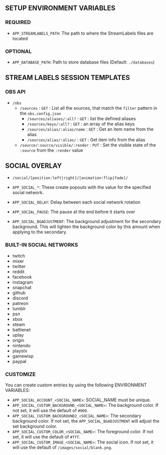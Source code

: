 

## SETUP ENVIRONMENT VARIABLES

### REQUIRED

- `APP_STREAMLABELS_PATH`: The path to where the StreamLabels files are located

### OPTIONAL
- `APP_DATABASE_PATH`: Path to store database files (Default: `./databases`)





## STREAM LABELS SESSION TEMPLATES



### OBS API

- `/obs`
	- `/sources` : `GET` : List all the sources, that match the `filter` pattern in the `obs.config.json`  
		- `/sources/aliases/:all?` : `GET` : list the defined aliases 
		- `/sources/keys/:all?` : `GET` : an array of the alias keys 
		- `/sources/alias/:alias/name` : `GET` : Get an item name from the alias 
		- `/sources/alias/:alias/` : `GET` : Get item info from the alias 
	- `/source/:source/visible/:render` : `PUT` : Set the visible state of the `:source` from the `:render` value 


## SOCIAL OVERLAY

- `/social/[position:left|right]/[animation:flip|fade]/`

- `APP_SOCIAL_*`: These create popouts with the value for the specified social network. 

- `APP_SOCIAL_DELAY`: Delay between each social network rotation
- `APP_SOCIAL_PAUSE`: The pause at the end before it starts over
- `APP_SOCIAL_BGADJUSTMENT`: The background adjustment for the secondary background. This will lighten the background color by this amount when applying to the secondary.

### BUILT-IN SOCIAL NETWORKS
- twitch
- mixer
- twitter
- reddit
- facebook
- instagram
- snapchat
- github
- discord
- patreon
- tumblr
- psn
- xbox
- steam
- battlenet
- uplay
- origin
- nintendo
- playstv
- gamewisp
- paypal

### CUSTOMIZE

You can create custom entries by using the following ENVIRONMENT VARIABLES:

- `APP_SOCIAL_ACCOUNT_<SOCIAL_NAME>`: SOCIAL_NAME must be unique.
- `APP_SOCIAL_CUSTOM_BACKGROUND_<SOCIAL_NAME>`: The background color. If not set, it will use the default of `#000`.
- `APP_SOCIAL_CUSTOM_BACKGROUND2_<SOCIAL_NAME>`: The secondary background color. If not set, the `APP_SOCIAL_BGADJUSTMENT` will adjust the set background color.
- `APP_SOCIAL_CUSTOM_COLOR_<SOCIAL_NAME>`: The foreground color. If not set, it will use the default of `#fff`.
- `APP_SOCIAL_CUSTOM_IMAGE_<SOCIAL_NAME>`: The social icon. If not set, it will use the default of `/images/social/blank.png`.
